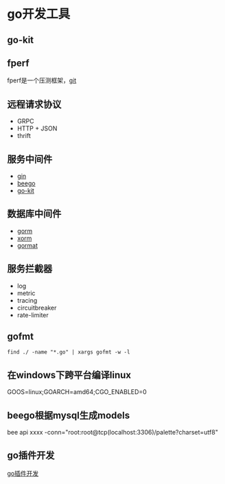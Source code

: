 # go开发工具

## go-kit

## fperf

fperf是一个压测框架，[git](https://github.com/fperf/fperf)

## 远程请求协议

+ GRPC
+ HTTP + JSON
+ thrift

## 服务中间件

+ [gin](https://github.com/gin-gonic/gin)
+ [beego](https://beego.me/docs/intro/)
+ [go-kit](https://github.com/go-kit/kit)

## 数据库中间件
+ [gorm](https://github.com/go-gorm/gorm)
+ [xorm]()
+ [gormat](https://github.com/airplayx/gormat)

## 服务拦截器

+ log
+ metric
+ tracing
+ circuitbreaker
+ rate-limiter

## gofmt

```
find ./ -name "*.go" | xargs gofmt -w -l
```

## 在windows下跨平台编译linux
GOOS=linux;GOARCH=amd64;CGO_ENABLED=0

## beego根据mysql生成models

bee api xxxx -conn="root:root@tcp(localhost:3306)/palette?charset=utf8"

## go插件开发
[go插件开发](https://www.jianshu.com/p/917b159a4be6)




